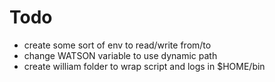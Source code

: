 # Todo

- create some sort of env to read/write from/to
- change WATSON variable to use dynamic path
- create william folder to wrap script and logs in $HOME/bin
